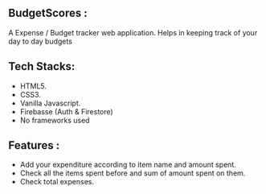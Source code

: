 ## BudgetScores : 
A Expense / Budget tracker web application. Helps in keeping track of your day to day budgets
## Tech Stacks:
- HTML5.
- CSS3.
- Vanilla Javascript.
- Firebasse (Auth & Firestore)
- No frameworks used

## Features :
- Add your expenditure according to item name and amount spent.
- Check all the items spent before  and sum of amount spent on them.
- Check total expenses.
